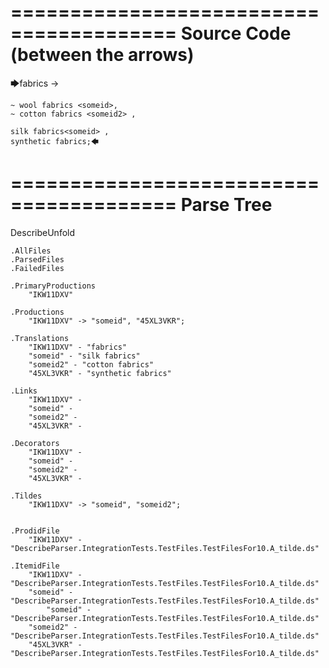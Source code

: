 ========================================
Source Code (between the arrows)
========================================

🡆fabrics ->

	~ wool fabrics <someid>,
	~ cotton fabrics <someid2> ,

	silk fabrics<someid> ,
	synthetic fabrics;🡄

========================================
Parse Tree
========================================
DescribeUnfold

    .AllFiles
    .ParsedFiles
    .FailedFiles

    .PrimaryProductions
        "IKW11DXV" 

    .Productions
        "IKW11DXV" -> "someid", "45XL3VKR";

    .Translations
        "IKW11DXV" - "fabrics"
        "someid" - "silk fabrics"
        "someid2" - "cotton fabrics"
        "45XL3VKR" - "synthetic fabrics"

    .Links
        "IKW11DXV" - 
        "someid" - 
        "someid2" - 
        "45XL3VKR" - 

    .Decorators
        "IKW11DXV" - 
        "someid" - 
        "someid2" - 
        "45XL3VKR" - 

    .Tildes
        "IKW11DXV" -> "someid", "someid2";


    .ProdidFile
        "IKW11DXV" - "DescribeParser.IntegrationTests.TestFiles.TestFilesFor10.A_tilde.ds"

    .ItemidFile
        "IKW11DXV" - "DescribeParser.IntegrationTests.TestFiles.TestFilesFor10.A_tilde.ds"
        "someid" - "DescribeParser.IntegrationTests.TestFiles.TestFilesFor10.A_tilde.ds"
            "someid" - "DescribeParser.IntegrationTests.TestFiles.TestFilesFor10.A_tilde.ds"
        "someid2" - "DescribeParser.IntegrationTests.TestFiles.TestFilesFor10.A_tilde.ds"
        "45XL3VKR" - "DescribeParser.IntegrationTests.TestFiles.TestFilesFor10.A_tilde.ds"

